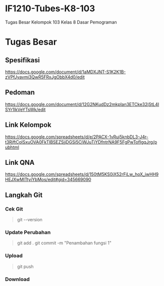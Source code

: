 # IF1210-Tubes-K8-103
Tugas Besar Kelompok 103 Kelas 8 Dasar Pemograman

# Tugas Besar

## Spesifikasi

https://docs.google.com/document/d/1aMDXJNT-S1K2K1B-zVPfJyavmi3QwR5FRxJgObbX4d0/edit

## Pedoman

https://docs.google.com/document/d/12G2NKudDz2mkpIan3ETCke32jStL4ISYr1IkVeYTsWk/edit

## Link Kelompok

https://docs.google.com/spreadsheets/d/e/2PACX-1vRuj5knbDL3-J4r-t3RjftColSxuOVA0FkTIBSEZSjjDGSi5CjWJuTiYDfntrNA9F5FgPwTofIgqJrg/pubhtml

## Link QNA

https://docs.google.com/spreadsheets/d/150tM5KS0iX52rFiLw_hoX_iwHH9HEJXwMlTtyiYbMos/edit#gid=345669090

## Langkah Git

### Cek Git
> git --version
### Update Perubahan
> git add .
> git commit -m "Penambahan fungsi 1"

### Upload
> git push

### Download